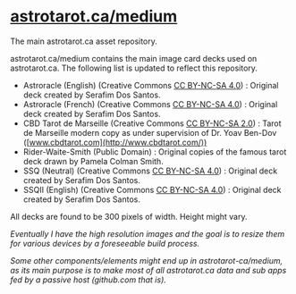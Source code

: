 # [astrotarot.ca/medium](https://astrotarot.ca/medium)
The main astrotarot.ca asset repository.

astrotarot.ca/medium contains the main image card decks used on astrotarot.ca. The following list is updated to reflect this repository.

* Astroracle (English) (Creative Commons [CC BY-NC-SA 4.0](https://creativecommons.org/licenses/by-nc-sa/4.0/)) : Original deck created by Serafim Dos Santos.
* Astroracle (French) (Creative Commons [CC BY-NC-SA 4.0](https://creativecommons.org/licenses/by-nc-sa/4.0/)) : Original deck created by Serafim Dos Santos.
* CBD Tarot de Marseille (Creative Commons [CC BY-NC-SA 2.0](https://creativecommons.org/licenses/by-nc-sa/2.0/)) : Tarot de Marseille modern copy as under supervision of Dr. Yoav Ben-Dov ([www.cbdtarot.com](http://www.cbdtarot.com/))
* Rider-Waite-Smith (Public Domain) : Original copies of the famous tarot deck drawn by Pamela Colman Smith.
* SSQ (Neutral) (Creative Commons [CC BY-NC-SA 4.0](https://creativecommons.org/licenses/by-nc-sa/4.0/)) : Original deck created by Serafim Dos Santos.
* SSQII (English) (Creative Commons [CC BY-NC-SA 4.0](https://creativecommons.org/licenses/by-nc-sa/4.0/)) : Original deck created by Serafim Dos Santos.

All decks are found to be 300 pixels of width. Height might vary.

*Eventually I have the high resolution images and the goal is to resize them for various devices by a foreseeable build process.*

*Some other components/elements might end up in astrotarot-ca/medium, as its main purpose is to make most of all astrotarot.ca data and sub apps fed by a passive host (github.com that is).*